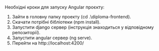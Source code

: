 Необхідні кроки для запуску Angular проєкту:
1. Зайти в головну папку проекту (cd .\diploma-frontend\). 
2. Скачати потрібні бібліотеки (npm install).
3. Запустити django сервер (інструкція знаходиться у відповідному репозиторії).
4. Запустити angular сервер (ng serve).
5. Перейти на http://localhost:4200/